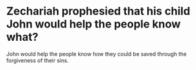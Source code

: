 # Zechariah prophesied that his child John would help the people know what?

John would help the people know how they could be saved through the forgiveness of their sins.
